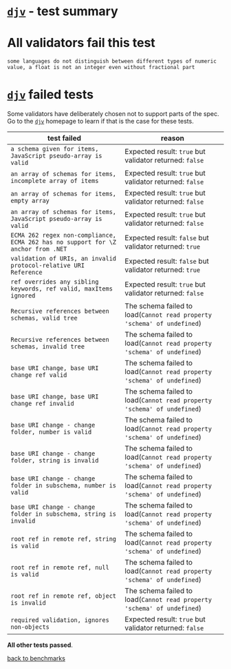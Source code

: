 # [`djv`](https://github.com/korzio/djv#readme) - test summary

# All validators fail this test

`some languages do not distinguish between different types of numeric value, a float is not an integer even without fractional part`

# [`djv`](https://github.com/korzio/djv#readme) failed tests

Some validators have deliberately chosen not to support parts of the spec. Go to the [`djv`](https://github.com/korzio/djv#readme) homepage to learn if
that is the case for these tests.

|test failed|reason
|-----------|------
|`a schema given for items, JavaScript pseudo-array is valid`|Expected result: `true` but validator returned: `false`
|`an array of schemas for items, incomplete array of items`|Expected result: `true` but validator returned: `false`
|`an array of schemas for items, empty array`|Expected result: `true` but validator returned: `false`
|`an array of schemas for items, JavaScript pseudo-array is valid`|Expected result: `true` but validator returned: `false`
|`ECMA 262 regex non-compliance, ECMA 262 has no support for \Z anchor from .NET`|Expected result: `false` but validator returned: `true`
|`validation of URIs, an invalid protocol-relative URI Reference`|Expected result: `false` but validator returned: `true`
|`ref overrides any sibling keywords, ref valid, maxItems ignored`|Expected result: `true` but validator returned: `false`
|`Recursive references between schemas, valid tree`|The schema failed to load(`Cannot read property 'schema' of undefined`)
|`Recursive references between schemas, invalid tree`|The schema failed to load(`Cannot read property 'schema' of undefined`)
|`base URI change, base URI change ref valid`|The schema failed to load(`Cannot read property 'schema' of undefined`)
|`base URI change, base URI change ref invalid`|The schema failed to load(`Cannot read property 'schema' of undefined`)
|`base URI change - change folder, number is valid`|The schema failed to load(`Cannot read property 'schema' of undefined`)
|`base URI change - change folder, string is invalid`|The schema failed to load(`Cannot read property 'schema' of undefined`)
|`base URI change - change folder in subschema, number is valid`|The schema failed to load(`Cannot read property 'schema' of undefined`)
|`base URI change - change folder in subschema, string is invalid`|The schema failed to load(`Cannot read property 'schema' of undefined`)
|`root ref in remote ref, string is valid`|The schema failed to load(`Cannot read property 'schema' of undefined`)
|`root ref in remote ref, null is valid`|The schema failed to load(`Cannot read property 'schema' of undefined`)
|`root ref in remote ref, object is invalid`|The schema failed to load(`Cannot read property 'schema' of undefined`)
|`required validation, ignores non-objects`|Expected result: `true` but validator returned: `false`

**All other tests passed**.

[back to benchmarks](https://github.com/ebdrup/json-schema-benchmark)